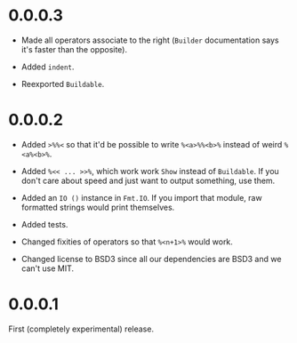 # 0.0.0.3

* Made all operators associate to the right (`Builder` documentation says it's faster than the opposite).

* Added `indent`.

* Reexported `Buildable`.

# 0.0.0.2

* Added `>%%<` so that it'd be possible to write `%<a>%%<b>%` instead of weird `%<a%<b>%`.

* Added `%<< ... >>%`, which work work `Show` instead of `Buildable`. If you don't care about speed and just want to output something, use them.

* Added an `IO ()` instance in `Fmt.IO`. If you import that module, raw formatted strings would print themselves.

* Added tests.

* Changed fixities of operators so that `%<n+1>%` would work.

* Changed license to BSD3 since all our dependencies are BSD3 and we can't use MIT.

# 0.0.0.1

First (completely experimental) release.

